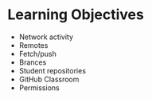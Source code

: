 # Learning Objectives

* Network activity
* Remotes
* Fetch/push
* Brances
* Student repositories
* GitHub Classroom
* Permissions
